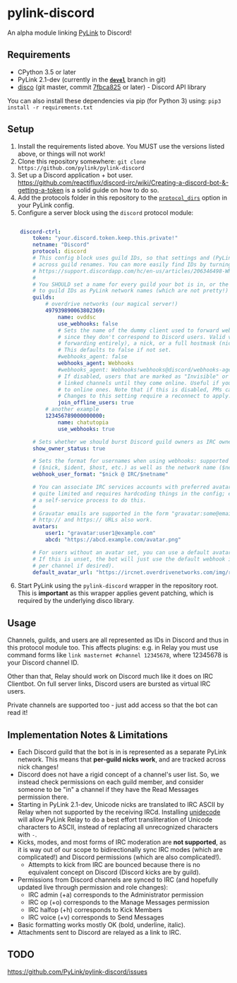 # pylink-discord

An alpha module linking [PyLink](https://github.com/jlu5/PyLink) to Discord!

## Requirements
- CPython 3.5 or later
- PyLink 2.1-dev (currently in the [**`devel`**](https://github.com/jlu5/PyLink/tree/devel) branch in git)
- [disco](https://github.com/b1naryth1ef/disco) (git master, commit [7fbca825](https://github.com/b1naryth1ef/disco/commit/7fbca825f85a0936487d0b780dc53dcdbb920e21) or later) - Discord API library

You can also install these dependencies via pip (for Python 3) using: `pip3 install -r requirements.txt`

## Setup

1) Install the requirements listed above. You MUST use the versions listed above, or things will not work!
2) Clone this repository somewhere: `git clone https://github.com/pylink/pylink-discord`
3) Set up a Discord application + bot user. https://github.com/reactiflux/discord-irc/wiki/Creating-a-discord-bot-&-getting-a-token is a solid guide on how to do so.
4) Add the protocols folder in this repository to the [`protocol_dirs`](https://github.com/jlu5/PyLink/blob/ba17821/example-conf.yml#L57-L60) option in your PyLink config.
5) Configure a server block using the `discord` protocol module:

```yaml

    discord-ctrl:
        token: "your.discord.token.keep.this.private!"
        netname: "Discord"
        protocol: discord
        # This config block uses guild IDs, so that settings and (PyLink) network names are consistent
        # across guild renames. You can more easily find IDs by turning on Developer Mode in Discord:
        # https://support.discordapp.com/hc/en-us/articles/206346498-Where-can-I-find-my-User-Server-Message-ID-
        #
        # You SHOULD set a name for every guild your bot is in, or the protocol module will fall back
        # to guild IDs as PyLink network names (which are not pretty!)
        guilds:
            # overdrive networks (our magical server!)
            497939890063802369:
                name: ovddsc
                use_webhooks: false
                # Sets the name of the dummy client used to forward webhooks from non-PyLink sources,
                # since they don't correspond to Discord users. Valid values include false (disable webhook
                # forwarding entirely), a nick, or a full hostmask (nick!user@host).
                # This defaults to false if not set.
                #webhooks_agent: false
                webhooks_agent: Webhooks
                #webhooks_agent: Webhooks!webhooks@discord/webhooks-agent
                # If disabled, users that are marked as "Invisible" or "Offline" will not be joined to
                # linked channels until they come online. Useful if you have many offline users compared
                # to online ones. Note that if this is disabled, PMs cannot be sent to offline Discord users
                # Changes to this setting require a reconnect to apply. This defaults to true if not set.
                join_offline_users: true
            # another example
            123456789000000000:
                name: chatutopia
                use_webhooks: true

        # Sets whether we should burst Discord guild owners as IRC owners
        show_owner_status: true

        # Sets the format for usernames when using webhooks: supported fields include user fields
        # ($nick, $ident, $host, etc.) as well as the network name ($netname) and short network tag ($nettag)
        webhook_user_format: "$nick @ IRC/$netname"

        # You can associate IRC services accounts with preferred avatar URLs. Currently this is
        # quite limited and requires hardcoding things in the config; eventually there will be
        # a self-service process to do this.
        #
        # Gravatar emails are supported in the form "gravatar:some@email.com"
        # http:// and https:// URLs also work.
        avatars:
            user1: "gravatar:user1@example.com"
            abcd: "https://abcd.example.com/avatar.png"

        # For users without an avatar set, you can use a default avatar URL (http or https).
        # If this is unset, the bot will just use the default webhook icon (which you can customize
        # per channel if desired).
        default_avatar_url: "https://ircnet.overdrivenetworks.com/img/relaypic.png"

```

6) Start PyLink using the `pylink-discord` wrapper in the repository root. This is **important** as this wrapper applies gevent patching, which is required by the underlying disco library.

## Usage

Channels, guilds, and users are all represented as IDs in Discord and thus in this protocol module too.
This affects plugins: e.g. in Relay you must use command forms like `link masternet #channel 12345678`, where 12345678 is your Discord channel ID.

Other than that, Relay should work on Discord much like it does on IRC Clientbot. On full server links, Discord users are bursted as virtual IRC users.

Private channels are supported too - just add access so that the bot can read it!

## Implementation Notes & Limitations

- Each Discord guild that the bot is in is represented as a separate PyLink network. This means that **per-guild nicks work**, and are tracked across nick changes!
- Discord does not have a rigid concept of a channel's user list. So, we instead check permissions on each guild member, and consider someone to be "in" a channel if they have the Read Messages permission there.
- Starting in PyLink 2.1-dev, Unicode nicks are translated to IRC ASCII by Relay when not supported by the receiving IRCd. Installing [unidecode](https://github.com/avian2/unidecode) will allow PyLink Relay to do a best effort transliteration of Unicode characters to ASCII, instead of replacing all unrecognized characters with `-`.
- Kicks, modes, and most forms of IRC moderation are **not supported**, as it is way out of our scope to bidirectionally sync IRC modes (which are complicated!) and Discord permissions (which are also complicated!).
    - Attempts to kick from IRC are bounced because there is no equivalent concept on Discord (Discord kicks are by guild).
- Permissions from Discord channels are synced to IRC (and hopefully updated live through permission and role changes):
    - IRC admin (+a) corresponds to the Administrator permission
    - IRC op (+o) corresponds to the Manage Messages permission
    - IRC halfop (+h) corresponds to Kick Members
    - IRC voice (+v) corresponds to Send Messages
- Basic formatting works mostly OK (bold, underline, italic).
- Attachments sent to Discord are relayed as a link to IRC.

## TODO

https://github.com/PyLink/pylink-discord/issues
